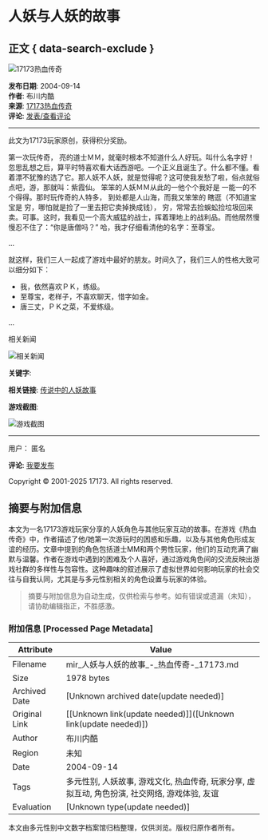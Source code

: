 # 人妖与人妖的故事

## 正文 { data-search-exclude }


![17173热血传奇](https://images.17173cdn.com/news/07news/zx5.jpg)

**发布日期**: 2004-09-14  
**作者**: 布川内酷  
**来源**: [17173热血传奇](http://mir.17173.com/)  
**评论**: [发表/查看评论](<!--infoCommentHref-->)

---

此文为17173玩家原创，获得积分奖励。 

第一次玩传奇， 亮的道士ＭＭ，就毫时根本不知道什么人好玩。叫什么名字好！忽思乱想之后，算平时特喜欢看大话西游吧。一个正义且诞生了。什么都不懂。看着漂不犹豫的选了它。那人妖不人妖，就是觉得呢？这可使我发愁了啦，俗点就俗点吧，游，那就叫：紫霞仙。 笨笨的人妖ＭＭ从此的一他个个我好是 一能一的不个得得。那时玩传奇的人特多， 到处都是人山海，而我又笨笨的 瞎逛（不知道宝宝是 穷，哪怕就是捡了一里去把它卖掉换成钱）， 穷，常常去捡蜈蚣捡垃圾回来卖。可事。这时，我看见一个高大威猛的战士，挥着理地上的战利品。而他居然慢慢忍不住了：“你是唐僧吗？” 哈，我才仔细看清他的名字：至尊宝。

...

就这样，我们三人一起成了游戏中最好的朋友。时间久了，我们三人的性格大致可以细分如下：

- 我，依然喜欢ＰＫ，练级。
- 至尊宝，老样子，不喜欢聊天，惜字如金。
- 唐三丈，ＰＫ之菜，不爱练级。

...

相关新闻

![相关新闻](https://images.17173cdn.com/news/07news/zx8.jpg)

**关键字**: 

**相关链接**: [传说中的人妖故事](http://mir.17173.com/xingqing/xingqing.shtml)

**游戏截图**: 

![游戏截图](https://images.17173cdn.com/news/07news/zx10.jpg)

---

用户： 匿名 

**评论**: [我要发布](http://link.17173.com?target=http%3A%2F%2Fp4p.sogou.com%2Fbeginner.jsp) 

Copyright © 2001-2025 17173. All rights reserved.
<!-- tcd_original_link http://mir.17173.com/content/2004-9-14/n320_236580.html -->


## 摘要与附加信息

<!-- tcd_abstract -->
本文为一名17173游戏玩家分享的人妖角色与其他玩家互动的故事。在游戏《热血传奇》中，作者描述了他/她第一次游玩时的困惑和乐趣，以及与其他角色形成友谊的经历。文章中提到的角色包括道士MM和两个男性玩家，他们的互动充满了幽默与温馨。作者在游戏中遇到的困难及个人喜好，通过游戏角色间的交流反映出游戏社群的多样性与包容性。这种趣味的叙述展示了虚拟世界如何影响玩家的社会交往与自我认同，尤其是与多元性别相关的角色设置与玩家的体验。
<!-- tcd_abstract_end -->

> 摘要与附加信息为自动生成，仅供检索与参考。如有错误或遗漏（未知），请协助编辑指正，不胜感激。

### 附加信息 [Processed Page Metadata]

| Attribute       | Value                                  |
|-----------------|----------------------------------------|
| Filename        | mir_人妖与人妖的故事_-_热血传奇-_17173.md                             |
| Size            | 1978 bytes                           |
| Archived Date   | [Unknown archived date(update needed)]                             |
| Original Link   | [[Unknown link(update needed)]]([Unknown link(update needed)])                       |
| Author          | 布川内酷                               |
| Region          | 未知                               |
| Date            | 2004-09-14                                 |
| Tags            | 多元性别, 人妖故事, 游戏文化, 热血传奇, 玩家分享, 虚拟互动, 角色扮演, 社交网络, 游戏体验, 友谊                                 |
| Evaluation            | [Unknown type(update needed)]                                 |
<!-- tcd_table_end -->

本文由多元性别中文数字档案馆归档整理，仅供浏览。版权归原作者所有。
